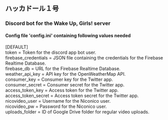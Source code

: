 ## ハッカドール１号
### Discord bot for the Wake Up, Girls! server

#### Config file 'config.ini' containing following values needed

[DEFAULT]  
token = Token for the discord app bot user.  
firebase_credentials = JSON file containing the credentials for the Firebase Realtime Database.  
firebase_db = URL for the Firebase Realtime Database.  
weather_api_key = API key for the OpenWeatherMap API.  
consumer_key = Consumer key for the Twitter app.   
consumer_secret = Consumer secret for the Twitter app.   
access_token_key = Access token for the Twitter app.  
access_token_secret = Access token secret for the Twitter app.   
nicovideo_user = Username for the Niconico user.  
nicovideo_pw = Password for the Niconico user.  
uploads_folder = ID of Google Drive folder for regular video uploads.  
